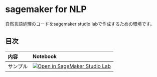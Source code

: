 ﻿# sagemaker for NLP

自然言語処理のコードをsagemaker studio labで作成するための環境です。

## 目次

|内容|Notebook|
|:---|:-------|
|サンプル|[![Open in SageMaker Studio Lab](https://studiolab.sagemaker.aws/studiolab.svg)](https://github.com/MasahiroAraki/sagemaker-for-NLP/blob/main/notebook/02_MLflow.ipynb)|
